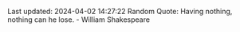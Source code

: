 Last updated: 2024-04-02 14:27:22
Random Quote: Having nothing, nothing can he lose. - William Shakespeare